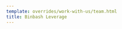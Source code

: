 ```yaml
---
template: overrides/work-with-us/team.html
title: Binbash Leverage
---
```


[comment]: <> (# Meet our Team)

[comment]: <> (## Tech Team)

[comment]: <> (!!! info "[Marcos Pagnucco | Co-Founder & DevOps Cloud Engineer @ Binbash]&#40;https://www.linkedin.com/in/pagnucco/&#41;")

[comment]: <> (    ![team]&#40;../assets/images/team/marcos.pagnucco.bwc.png "Leverage-team"&#41;{: style="width:150px"})
    
[comment]: <> (    - [x] Devops specialist and SRE with lots of experience on Cloud Infrastructure.)
    
[comment]: <> (        **Certifications**)
    
[comment]: <> (        - AWS Certified Cloud Solutions Architect - Professional)

[comment]: <> (        - AWS Certified SysOps Administrator - Associate)

[comment]: <> (        - AWS Certified Cloud Solutions Architect - Assosiate)

[comment]: <> (        - Sun Microsystems SCSA for Unix Solaris 10)

[comment]: <> (        - Cisco Certified Network Associate &#40;CCNA&#41;)

[comment]: <> (!!! info "[Exequiel Barrirero | Co-Founder & DevOps Cloud Engineer @ Binbash]&#40;https://www.linkedin.com/in/barrireroexequiel/&#41;")

[comment]: <> (    ![team]&#40;../assets/images/team/exequiel.barrirero.bwc.png "Leverage-team"&#41;{: style="width:150px"})
    
[comment]: <> (    - [x] IT passionate Telecommunications Engineer with over 10 years of)

[comment]: <> (    professional experience administering, configuring, monitoring and supporting IT)

[comment]: <> (    Production Infrastructures.)
    
[comment]: <> (        **Certifications**)
    
[comment]: <> (        - AWS Certified Cloud Solutions Architect - Assosiate)

[comment]: <> (        - AWS Certified SysOps Administrator - Associate)

[comment]: <> (        - Certiprof DevOps Essentials Professional Certificate &#40;DEPC&#41;)

[comment]: <> (        - Nokia Network Routing Specialist I &#40;NRS I&#41; - &#40;4A0-100&#41;)

[comment]: <> (!!! info "[Diego Armando Ojeda | DevOps Cloud Solutions & Software Architecture Consultant @ Binbash]&#40;https://www.linkedin.com/in/diegoaojeda/&#41;")

[comment]: <> (    ![team]&#40;../assets/images/team/diego.ojeda.bwc.png "Leverage-team"&#41;{: style="width:150px"})
    
[comment]: <> (    - [x] **DevOps Cloud Solutions:** plenty of experience with AWS, Kubernetes, Terraform, Ansible, Docker, Jenkins, )

[comment]: <> (    Spinnaker, Helm, Python, Vagrant, CI/CD pipelines, testing pipelines.)

[comment]: <> (    - [x] **Software Architect:** enterprise applications, service oriented applications, versioning, components design, )

[comment]: <> (    best practices, documentation, processes definition, requirements estimation, code reviewing, testing, )

[comment]: <> (    release management, deployment, automation, CI, CD, performance, Cloud services &#40;AWS&#41;, serverless.)

[comment]: <> (!!! info "[Luis Gallardo | Cloud Solutions Architect @ Binbash]&#40;https://www.linkedin.com/in/lgallard/&#41;")

[comment]: <> (    ![team]&#40;../assets/images/team/luis.gallardo.bwc.png "Leverage-team"&#41;{: style="width:150px"})
    
[comment]: <> (    - [x] Teach Lead & Solutions Architect. Terraform expert, AWS & K8s Certified. Focus on integration of several)

[comment]: <> (    technologies and paradigms to obtain robust, reliable and easily maintainable solutions.)
    
[comment]: <> (        **Certifications**)
    
[comment]: <> (        - AWS Certified Cloud Solutions Architect - Professional)

[comment]: <> (        - AWS Certified DevOps Engineer - Professional)

[comment]: <> (        - AWS Certified Alexa Skill Builder – Specialty)

[comment]: <> (        - AWS Certified Cloud Solutions Architect - Assosiate)

[comment]: <> (        - AWS Certified SysOps Administrator - Associate)

[comment]: <> (        - AWS Certified Developer - Assosiate)

[comment]: <> (        - CNCF CKA: Certified Kubernetes Administrator )

[comment]: <> (        - CNF CKAD: Certified Kubernetes Application Developer)

[comment]: <> (        - HashiCorp Certified: Terraform Associate)

[comment]: <> (        - CompTIA Linux+ powered by LPI)

[comment]: <> (        - LPIC-2: Advanced Level Linux Certification)

[comment]: <> (        - LPIC-1: Junior Level Linux Certification)

[comment]: <> (!!! info "[Angelo Fenoglio | Software Engineer @ Binbash]&#40;https://www.linkedin.com/in/angelofenoglio/&#41;")

[comment]: <> (    ![team]&#40;../assets/images/team/angelo.fenoglio.bwc.png "Leverage-team"&#41;{: style="width:150px"})
    
[comment]: <> (    - [x] Sofware Engineer. Senior Python developer. Cybersecurity and DevOps enthusiast.)

[comment]: <> (## Business & Management Team)

[comment]: <> (!!! info "[Carolina Rey | Emotional Intelligence Coach @ Binbash]&#40;https://www.linkedin.com/in/caroreyp/&#41;")

[comment]: <> (    ![team]&#40;../assets/images/team/carolina.rey.bwc.png "Leverage-team"&#41;{: style="width:140px"})
    
[comment]: <> (    - [x] Emotional coaching to Binbash Leverage leadership team members.)

[comment]: <> (    Supporting the team to evolve and improve:)

[comment]: <> (        - Self-management )

[comment]: <> (        - Self-awareness)

[comment]: <> (        - Social awareness)

[comment]: <> (        - Relationship management )

[comment]: <> (!!! info "[Marcelo Beresvil | CFO & BizDev Manager @ Binbash]&#40;https://www.linkedin.com/in/marceloberesvil/&#41;")

[comment]: <> (    ![team]&#40;../assets/images/team/marcelo.beresvil.bwc.png "Leverage-team"&#41;{: style="width:150px"})
    
[comment]: <> (    - [x] Chief Financial Officer & Business Development Manager)

[comment]: <> (!!! info "[Patricia Charlier | Project Manager @ Binbash]&#40;https://www.linkedin.com/in/patricia-charlier-653bb23b/&#41;")

[comment]: <> (    ![team]&#40;../assets/images/team/patricia.charlier.bwc.png "Leverage-team"&#41;{: style="width:150px"})
    
[comment]: <> (    - [x] Project Manager &#40;PM&#41;)










